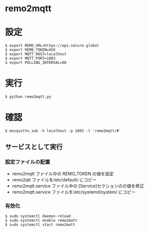 # remo2mqtt

# 設定

```
$ export REMO_URL=https://api.nature.global
$ export REMO_TOKEN=XXX
$ export MQTT_HOST=localhost
$ export MQTT_PORT=1883
$ export POLLING_INTERVAL=60
```

# 実行
```
$ python remo2mqtt.py
```

# 確認

```
$ mosquitto_sub -h localhost -p 1883 -t 'remo2mqtt/#'
```

## サービスとして実行

### 設定ファイルの配置

- remo2mqtt ファイル中の REMO_TOKEN の値を設定
- remo2qtt ファイルを/etc/default/ にコピー
- remo2mqtt.service ファイル中の [Service]セクションのの値を修正
- remo2mqtt.service ファイルを/etc/systemd/system/ にコピー

### 有効化
```
$ sudo systemctl daemon-reload
$ sudo systemctl enable remo2matt
$ sudo systemctl start remo2matt
```
